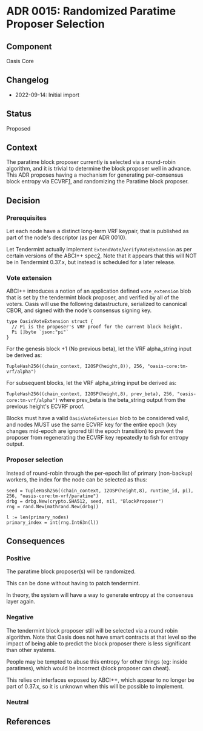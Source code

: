 # ADR 0015: Randomized Paratime Proposer Selection

## Component

Oasis Core

## Changelog

- 2022-09-14: Initial import

## Status

Proposed

## Context

The paratime block proposer currently is selected via a round-robin algorithm,
and it is trivial to determine the block proposer well in advance.  This ADR
proposes having a mechanism for generating per-consensus block entropy via
ECVRF[1], and randomizing the Paratime block proposer.

## Decision

### Prerequisites

Let each node have a distinct long-term VRF keypair, that is published as
part of the node's descriptor (as per ADR 0010).

Let Tendermint actually implement `ExtendVote`/`VerifyVoteExtension` as
per certain versions of the ABCI++ spec[2].  Note that it appears that this
will NOT be in Tendermint 0.37.x, but instead is scheduled for a later
release.

### Vote extension

ABCI++ introduces a notion of an application defined `vote_extension` blob
that is set by the tendermint block proposer, and verified by all of the
voters.  Oasis will use the following datastructure, serialized to canonical
CBOR, and signed with the node's consensus signing key.

```golang
type OasisVoteExtension struct {
  // Pi is the proposer's VRF proof for the current block height.
  Pi []byte `json:"pi"`
}
```

For the genesis block +1 (No previous beta), let the VRF alpha_string input
be derived as:

<!-- markdownlint-disable line-length -->
  `TupleHash256((chain_context, I2OSP(height,8)), 256, "oasis-core:tm-vrf/alpha")`

For subsequent blocks, let the VRF alpha_string input be derived as:

<!-- markdownlint-disable line-length -->
  `TupleHash256((chain_context, I2OSP(height,8), prev_beta), 256, "oasis-core:tm-vrf/alpha")`
where prev_beta is the beta_string output from the previous height's ECVRF
proof.

Blocks must have a valid `OasisVoteExtension` blob to be considered valid,
and nodes MUST use the same ECVRF key for the entire epoch (key changes
mid-epoch are ignored till the epoch transition) to prevent the proposer
from regenerating the ECVRF key repeatedly to fish for entropy output.

### Proposer selection

Instead of round-robin through the per-epoch list of primary (non-backup)
workers, the index for the node can be selected as thus:

```golang
seed = TupleHash256((chain_context, I2OSP(height,8), runtime_id, pi), 256, "oasis-core:tm-vrf/paratime")
drbg = drbg.New(crypto.SHA512, seed, nil, "BlockProposer")
rng = rand.New(mathrand.New(drbg))

l := len(primary_nodes)
primary_index = int(rng.Int63n(l))
```

## Consequences

### Positive

The paratime block proposer(s) will be randomized.

This can be done without having to patch tendermint.

In theory, the system will have a way to generate entropy at the consensus
layer again.

### Negative

The tendermint block proposer still will be selected via a round robin
algorithm.  Note that Oasis does not have smart contracts at that level so
the impact of being able to predict the block proposer there is less
significant than other systems.

People may be tempted to abuse this entropy for other things (eg: inside
paratimes), which would be incorrect (block proposer can cheat).

This relies on interfaces exposed by ABCI++, which appear to no longer
be part of 0.37.x, so it is unknown when this will be possible to implement.

### Neutral

## References

[1]: https://datatracker.ietf.org/doc/draft-irtf-cfrg-vrf/
[2]: https://github.com/cometbft/cometbft/blob/main/docs/rfc/tendermint-core/rfc-013-abci%2B%2B.md
